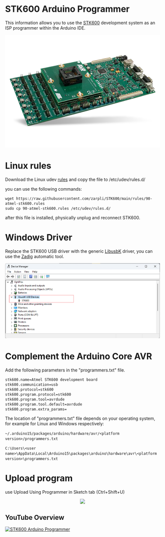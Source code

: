 # STK600 Arduino Programmer

This information allows you to use the [STK600](https://ww1.microchip.com/downloads/aemDocuments/documents/MCU08/ProductDocuments/UserGuides/STK600-AVR-Flash-MCU-Starter-Kit-Users-Guide-DS40001904.pdf) development system as an ISP programmer within the Arduino IDE.
<p align="center"><img src=/images/STK600.webp></p>

# Linux rules

Download the Linux udev [rules](rules/90-atmel-stk600.rules) and copy the file to /etc/udev/rules.d/ 

you can use the following commands:

```
wget https://raw.githubusercontent.com/zarpli/STK600/main/rules/90-atmel-stk600.rules
sudo cp 90-atmel-stk600.rules /etc/udev/rules.d/
```

after this file is installed, physically unplug and reconnect STK600.

# Windows Driver

Replace the STK600 USB driver with the generic [LibusbK](https://libusbk.sourceforge.net/UsbK3/) driver, you can use the [Zadig](https://zadig.akeo.ie/) automatic tool.

<p align="center"><img src=/images/device_manager.png></p>

# Complement the Arduino Core AVR

Add the following parameters in the "programmers.txt" file.

```
stk600.name=Atmel STK600 development board
stk600.communication=usb
stk600.protocol=stk600
stk600.program.protocol=stk600
stk600.program.tool=avrdude
stk600.program.tool.default=avrdude
stk600.program.extra_params=
```

The location of "programmers.txt" file depends on your operating system, for example for Linux and Windows respectively:

```~/.arduino15/packages/arduino/hardware/avr/<platform version>/programmers.txt```

```C:\Users\<user name>\AppData\Local\Arduino15\packages\arduino\hardware\avr\<platform version>\programmers.txt```

# Upload program

use Upload Using Programmer in Sketch tab (Ctrl+Shift+U)

<p align="center"><img src=/images/upload.png></p>

## YouTube Overview

[![STK600 Arduino Programmer](http://img.youtube.com/vi/ZAMMWYC-R0w/0.jpg)](http://www.youtube.com/watch?v=ZAMMWYC-R0w "STK600 Arduino Programmer")
